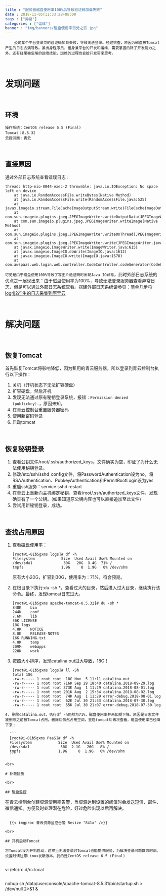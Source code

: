 ```yaml
---
title : "服务器磁盘使用率100%后导致验证码加载失败"
date : 2018-11-05T11:33:28+08:00
tags : ["异常"]
categories : ["运维"]
banner : "img/banners/磁盘使用率百分之百.jpg"
---
```


```
    公司某个平台登录页的验证码加载失败，导致无法登录。经过排查，原因为磁盘被Tomcat产生的日志占满导致。虽出身程序员，但身兼平台的开发和运维，需要掌握的除了开发能力之外，还有经常被忽略的运维技能，运维的过程也会给开发带来思考。
```

<br>

# 发现问题

<br>

## 环境

```
操作系统：CentOS release 6.5 (Final)
Tomcat：8.5.32
云提供商：青云
```

<br>

## 直接原因
通过外部日志系统查看错误日志：
```
thread: http-nio-8044-exec-2 throwable: java.io.IOException: No space left on device
    at java.io.RandomAccessFile.writeBytes(Native Method)
    at java.io.RandomAccessFile.write(RandomAccessFile.java:525)
    at javax.imageio.stream.FileCacheImageOutputStream.write(FileCacheImageOutputStream.java:141)
    at com.sun.imageio.plugins.jpeg.JPEGImageWriter.writeOutputData(JPEGImageWriter.java:1869)
    at com.sun.imageio.plugins.jpeg.JPEGImageWriter.writeImage(Native Method)
    at com.sun.imageio.plugins.jpeg.JPEGImageWriter.writeOnThread(JPEGImageWriter.java:1067)
    at com.sun.imageio.plugins.jpeg.JPEGImageWriter.write(JPEGImageWriter.java:363)
    at javax.imageio.ImageWriter.write(ImageWriter.java:615)
    at javax.imageio.ImageIO.doWrite(ImageIO.java:1612)
    at javax.imageio.ImageIO.write(ImageIO.java:1578)
    at com.awspaas.web.login.web.controller.CodeController.codeGenerator(CodeController.java:90)
```
`可见是由于磁盘使用100%导致了写图片验证码时出现Java IO异常`，此时外部日志系统的优点之一展现出来：由于磁盘使用率为100%，导致无法登录服务器查看异常日志，但是可以通过外部日志系统查看。搭建外部日志系统请参见：[简单几步将log4j2产生的日志采集到阿里云](/blog/2018/10/29/简单几步将log4j2产生的日志采集到阿里云/)

<br>

# 解决问题

<br>

## 恢复Tomcat

首先恢复Tomcat将影响降低，因为租用的青云服务器，所以登录到青云控制台执行以下操作：

1. 关机（开机状态下无法扩容硬盘）
2. 扩容硬盘，然后开机
3. 发现无法通过原有秘钥登录系统，报错：`Permission denied (publickey).`，原因未知。
4. 在青云控制台重置服务器密码
5. 使用新密码登录
6. 启动tomcat

<br>

## 恢复秘钥登录

1. 查看公钥文件/root/.ssh/authorized_keys，文件确实为空，印证了为什么无法使用秘钥登录。
2. 修改/etc/ssh/sshd_config文件，将PasswordAuthentication设为no，将RSAAuthentication、PubkeyAuthentication和PermitRootLogin设为yes
3. 重启ssh服务：service sshd restart
4. 在青云上重新向主机绑定秘钥，查看/root/.ssh/authorized_keys文件，发现确实有了一个公钥。(如果知道原公钥内容也可以直接追加至此文件)
5. 尝试用新秘钥登录，成功。

<br>

## 查找占用原因

1. 查看磁盘使用率：
    ```
    [root@i-01b5gxms logs]# df -h
    Filesystem            Size  Used Avail Use% Mounted on
    /dev/sda1              30G   20G  8.4G  71% /
    tmpfs                 1.9G     0  1.9G   0% /dev/shm
    ```

    原有大小20G，扩容到30G，使用率为：71%，符合预期。

2. 在根目录下执行:du -sh *，查看过大的目录，然后进入过大目录，继续执行该命令。最终，发现tomcat日志过大。
    ```
    [root@i-01b5gxms apache-tomcat-8.5.32]# du -sh *
    848K	bin
    244K	conf
    7.6M	lib
    56K	LICENSE
    18G	logs
    4.0K	NOTICE
    8.0K	RELEASE-NOTES
    16K	RUNNING.txt
    4.0K	temp
    209M	webapps
    220K	work
    ```
3. 按照大小排序，发现catalina.out过大导致，18G！

	```
    [root@i-01b5gxms logs]# ll -Sh
    total 18G
    -rw-r----- 1 root root  18G Nov  5 11:11 catalina.out
    -rw-r----- 1 root root 716K Sep 29 18:40 catalina.2018-09-29.log
    -rw-r----- 1 root root 373K Aug  1 11:29 catalina.2018-08-01.log
    -rw-r----- 1 root root 201K Aug  2 15:34 catalina.2018-08-02.log
    -rw-r----- 1 root root  74K Aug  1 11:29 error-debug.2018-08-01.log
    -rw-r----- 1 root root  62K Jul 30 21:33 catalina.2018-07-30.log
    -rw-r----- 1 root root  55K Jul 30 21:07 error-debug.2018-07-30.log
  ```
4. 删除catalina.out，执行df -h仍然为71%，磁盘使用率并未如期下降。原因是日志文件被删除之前被Tomcat占用，删除后依然占用空间，重启tomcat后再次查看，磁盘使用率已经降下来：

    ```
    [root@i-01b5gxms PaaS]# df -h
    Filesystem            Size  Used Avail Use% Mounted on
    /dev/sda1              30G  2.1G   26G   8% /
    tmpfs                 1.9G     0  1.9G   0% /dev/shm
    ```

<br>

# 补救措施

<br>

## 磁盘监控

 ```
   在青云控制台创建资源使用率告警，当资源达到设置的阈值时会发送短信、邮件、微信通知。方便及时处理潜在危险，好过危险出现以后再解决。
 ```

   {{< imgproc 青云资源监控告警 Resize "841x" />}}

<br>

## 开机启动Tomcat

将Tomcat设为开机启动，这样当无法登录时Tomcat也能提供服务，为解决登录问题赢取时间。设置时请注意Linux发新版本，我的是CentOS release 6.5 (Final)
​    

```
vi /etc/rc.d/rc.local
```

```
nohup sh /data/userconsole/apache-tomcat-8.5.31/bin/startup.sh > /dev/null 2>&1 &
```

